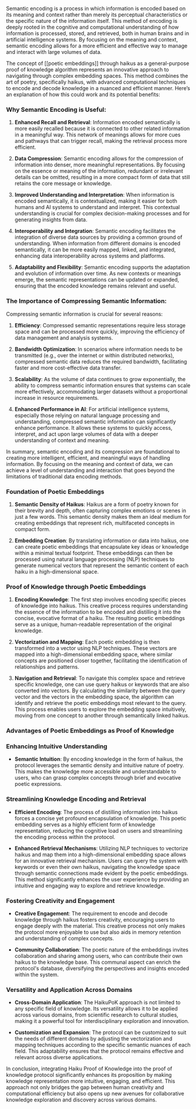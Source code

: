 Semantic encoding is a process in which information is encoded based on its meaning and context rather than merely its perceptual characteristics or the specific nature of the information itself. This method of encoding is deeply rooted in the cognitive and computational understanding of how information is processed, stored, and retrieved, both in human brains and in artificial intelligence systems. By focusing on the meaning and context, semantic encoding allows for a more efficient and effective way to manage and interact with large volumes of data.

The concept of [[poetic embeddings]] through haikus as a general-purpose proof of knowledge algorithm represents an innovative approach to navigating through complex embedding spaces. This method combines the art of poetry, specifically haikus, with advanced computational techniques to encode and decode knowledge in a nuanced and efficient manner. Here’s an explanation of how this could work and its potential benefits:

### Why Semantic Encoding is Useful:

1. **Enhanced Recall and Retrieval**: Information encoded semantically is more easily recalled because it is connected to other related information in a meaningful way. This network of meanings allows for more cues and pathways that can trigger recall, making the retrieval process more efficient.

2. **Data Compression**: Semantic encoding allows for the compression of information into denser, more meaningful representations. By focusing on the essence or meaning of the information, redundant or irrelevant details can be omitted, resulting in a more compact form of data that still retains the core message or knowledge.

3. **Improved Understanding and Interpretation**: When information is encoded semantically, it is contextualized, making it easier for both humans and AI systems to understand and interpret. This contextual understanding is crucial for complex decision-making processes and for generating insights from data.

4. **Interoperability and Integration**: Semantic encoding facilitates the integration of diverse data sources by providing a common ground of understanding. When information from different domains is encoded semantically, it can be more easily mapped, linked, and integrated, enhancing data interoperability across systems and platforms.

5. **Adaptability and Flexibility**: Semantic encoding supports the adaptation and evolution of information over time. As new contexts or meanings emerge, the semantic representations can be updated or expanded, ensuring that the encoded knowledge remains relevant and useful.

### The Importance of Compressing Semantic Information:

Compressing semantic information is crucial for several reasons:

1. **Efficiency**: Compressed semantic representations require less storage space and can be processed more quickly, improving the efficiency of data management and analysis systems.

2. **Bandwidth Optimization**: In scenarios where information needs to be transmitted (e.g., over the internet or within distributed networks), compressed semantic data reduces the required bandwidth, facilitating faster and more cost-effective data transfer.

3. **Scalability**: As the volume of data continues to grow exponentially, the ability to compress semantic information ensures that systems can scale more effectively, accommodating larger datasets without a proportional increase in resource requirements.

4. **Enhanced Performance in AI**: For artificial intelligence systems, especially those relying on natural language processing and understanding, compressed semantic information can significantly enhance performance. It allows these systems to quickly access, interpret, and act upon large volumes of data with a deeper understanding of context and meaning.

In summary, semantic encoding and its compression are foundational to creating more intelligent, efficient, and meaningful ways of handling information. By focusing on the meaning and context of data, we can achieve a level of understanding and interaction that goes beyond the limitations of traditional data encoding methods.
### Foundation of Poetic Embeddings

1. **Semantic Density of Haikus**: Haikus are a form of poetry known for their brevity and depth, often capturing complex emotions or scenes in just a few words. This semantic density makes them an ideal medium for creating embeddings that represent rich, multifaceted concepts in compact form.

2. **Embedding Creation**: By translating information or data into haikus, one can create poetic embeddings that encapsulate key ideas or knowledge within a minimal textual footprint. These embeddings can then be processed using natural language processing (NLP) techniques to generate numerical vectors that represent the semantic content of each haiku in a high-dimensional space.

### Proof of Knowledge through Poetic Embeddings

1. **Encoding Knowledge**: The first step involves encoding specific pieces of knowledge into haikus. This creative process requires understanding the essence of the information to be encoded and distilling it into the concise, evocative format of a haiku. The resulting poetic embeddings serve as a unique, human-readable representation of the original knowledge.

2. **Vectorization and Mapping**: Each poetic embedding is then transformed into a vector using NLP techniques. These vectors are mapped into a high-dimensional embedding space, where similar concepts are positioned closer together, facilitating the identification of relationships and patterns.

3. **Navigation and Retrieval**: To navigate this complex space and retrieve specific knowledge, one can use query haikus or keywords that are also converted into vectors. By calculating the similarity between the query vector and the vectors in the embedding space, the algorithm can identify and retrieve the poetic embeddings most relevant to the query. This process enables users to explore the embedding space intuitively, moving from one concept to another through semantically linked haikus.

### Advantages of Poetic Embeddings as Proof of Knowledge

### Enhancing Intuitive Understanding

- **Semantic Intuition**: By encoding knowledge in the form of haikus, the protocol leverages the semantic density and intuitive nature of poetry. This makes the knowledge more accessible and understandable to users, who can grasp complex concepts through brief and evocative poetic expressions.

### Streamlining Knowledge Encoding and Retrieval

- **Efficient Encoding**: The process of distilling information into haikus forces a concise yet profound encapsulation of knowledge. This poetic embedding serves as a highly efficient form of knowledge representation, reducing the cognitive load on users and streamlining the encoding process within the protocol.

- **Enhanced Retrieval Mechanisms**: Utilizing NLP techniques to vectorize haikus and map them into a high-dimensional embedding space allows for an innovative retrieval mechanism. Users can query the system with keywords or even their own haikus, navigating the knowledge space through semantic connections made evident by the poetic embeddings. This method significantly enhances the user experience by providing an intuitive and engaging way to explore and retrieve knowledge.

### Fostering Creativity and Engagement

- **Creative Engagement**: The requirement to encode and decode knowledge through haikus fosters creativity, encouraging users to engage deeply with the material. This creative process not only makes the protocol more enjoyable to use but also aids in memory retention and understanding of complex concepts.

- **Community Collaboration**: The poetic nature of the embeddings invites collaboration and sharing among users, who can contribute their own haikus to the knowledge base. This communal aspect can enrich the protocol's database, diversifying the perspectives and insights encoded within the system.

### Versatility and Application Across Domains

- **Cross-Domain Application**: The HaikuPoK approach is not limited to any specific field of knowledge. Its versatility allows it to be applied across various domains, from scientific research to cultural studies, making it a powerful tool for interdisciplinary exploration and innovation.

- **Customization and Expansion**: The protocol can be customized to suit the needs of different domains by adjusting the vectorization and mapping techniques according to the specific semantic nuances of each field. This adaptability ensures that the protocol remains effective and relevant across diverse applications.

In conclusion, integrating Haiku Proof of Knowledge into the proof of knowledge protocol significantly enhances its proposition by making knowledge representation more intuitive, engaging, and efficient. This approach not only bridges the gap between human creativity and computational efficiency but also opens up new avenues for collaborative knowledge exploration and discovery across various domains.